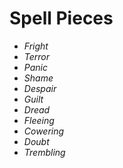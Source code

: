 # Spell Pieces
- *Fright*
- *Terror*
- *Panic*
- *Shame*
- *Despair*
- *Guilt*
- *Dread*
- *Fleeing*
- *Cowering*
- *Doubt*
- *Trembling*

